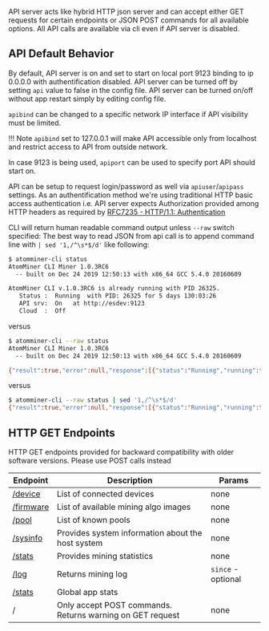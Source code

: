 API server acts like hybrid HTTP json server and can accept either GET requests for certain endpoints or JSON POST commands for all available options. All API calls are available via cli even if API server is disabled.

## API Default Behavior

By default, API server is on and set to start on local port 9123 binding to ip 0.0.0.0 with authentification disabled. API server can be turned off by setting `api` value to false in the config file. API server can be turned on/off without app restart simply by editing config file.

`apibind` can be changed to a specific network IP interface if API visibility must be limited. 

!!! Note 
	`apibind` set to 127.0.0.1 will make API accessible only from localhost and restrict access to API from outside network.

In case 9123 is being used, `apiport` can be used to specify port API should start on.

API can be setup to request login/password as well via `apiuser`/`apipass` settings. As an authentification method we're using traditional HTTP basic access authentication i.e. API server expects Authorization provided among HTTP headers as required by <a target="_blank" href="https://tools.ietf.org/html/rfc7235">RFC7235 - HTTP/1.1: Authentication</a>

CLI will return human readable command output unless `--raw` switch specified: The best way to read JSON from api call is to append command line with `| sed '1,/^\s*$/d'` like following:
```bash
$ atomminer-cli status
AtomMiner CLI Miner 1.0.3RC6 
  -- built on Dec 24 2019 12:50:13 with x86_64 GCC 5.4.0 20160609

AtomMiner CLI v.1.0.3RC6 is already running with PID 26325.
   Status :  Running  with PID: 26325 for 5 days 130:03:26
   API srv:  On   at http://esdev:9123
   Cloud  :  Off 

```
versus
```bash
$ atomminer-cli --raw status
AtomMiner CLI Miner 1.0.3RC6 
  -- built on Dec 24 2019 12:50:13 with x86_64 GCC 5.4.0 20160609

{"result":true,"error":null,"response":[{"status":"Running","running":true,"pid":26325,"version":"1.0.3RC6","api":true,"api_port":9123,"api_bind":"0.0.0.0","www":false,"www_port":0,"www_bind":"","uptime":468122}]}
```
versus
```bash
$ atomminer-cli --raw status | sed '1,/^\s*$/d'
{"result":true,"error":null,"response":[{"status":"Running","running":true,"pid":26325,"version":"1.0.3RC6","api":true,"api_port":9123,"api_bind":"0.0.0.0","www":false,"www_port":0,"www_bind":"","uptime":468122}]}
```

## HTTP GET Endpoints

HTTP GET endpoints provided for backward compatibility with older software versions. Please use POST calls instead

| Endpoint | Description | Params |
|---	|---	|---	|
| [/device](/software/api-get-device) | List of connected devices | none | 
| [/firmware](/software/api-get-firmware) | List of available mining algo images | none |
| [/pool](/software/api-get-pool) | List of known pools | none |
| [/sysinfo](/software/api-get-sysinfo) | Provides system information about the host system | none |
| [/stats](/software/api-get-stats) | Provides mining statistics | none |
| [/log](/software/api-get-log) | Returns mining log | `since` - optional |
| [/stats](/software/api-get-stats) | Global app stats |
| / | Only accept POST commands. Returns warning on GET request | none |



